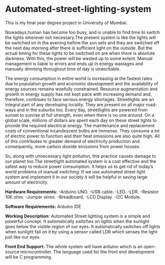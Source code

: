 # Automated-street-lighting-system

This is my final year degree project in University of Mumbai.

Nowadays,human has become too busy, and is unable to find time to switch the lights wherever not necessary.The present system is like the lights will be switched on in the evening before the sun sets and they are switched off the next day morning after there is sufficient light on the outside. But the actual timing for these lights to be switched on are when there is absolute darkness. With this, the power will be wasted up to some extent. Manual management is liable to errors and ends up in energy wastages and manually dimming throughout time of day is unworkable.

The energy consumption in entire world is increasing at the fastest rates due to population growth and economic development and the availability of energy sources remains woefully constrained. Resource augmentation and growth in energy supply has not kept pace with increasing demand and, therefore, continues to face serious energy shortages. Streetlights are an integral part of any developing locality. They are present on all major road-ways and in the suburbs too. Every day, streetlights are powered from sunset to sunrise at full strength, even when there is no one around. On a global scale, millions of dollars are spent each day on these street lights to provide the required electrical energy. The maintenance and replacement costs of conventional incandescent bulbs are immense. They consume a lot of electric power to function and their heat emissions are also quite high. All of this contributes to greater demand of electricity production and consequently, more carbon dioxide emissions from power houses. 

So, along with unnecessary light pollution, this practice causes damage to our planet too.The streetlight automated system is a cost effective and the safest way to reduce power consumption. It helps us to get rid of today’s world problems of manual switching. If we use automated street light system and implement it in our society it will be helpful in saving large amount of electricity.

**Hardware Requirements:**
-Arduino UNO.
-USB cable.
-LED.
-LDR.
-Resistor 10K ohm.
-Jumper wires.
-Breadboard.
-LCD Display.
-I2C Module.

**Software Requirements:**
Arduino IDE

**Working Description:**
Automated Street lighting system is a simple and powerful concept. It automatically switches on lights when the sunlight goes below the visible region of our eyes. It automatically switches off lights when sunlight fall on it by using a sensor called LDR which senses the light just like our eyes.

**Front End Support:**
The whole system will have arduino which is an open-source microcontroller. The language used for the front end development will be C programming.
